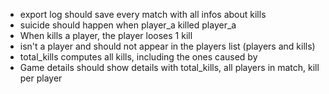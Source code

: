 * export log should save every match with all infos about kills 
* suicide should happen when player_a killed player_a
* When <world> kills a player, the player looses 1 kill
* <world> isn't a player and should not appear in the players list (players and kills)
* total_kills computes all kills, including the ones caused by <world>
* Game details should show details with total_kills, all players in match, kill per player
